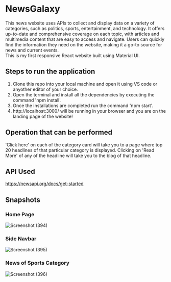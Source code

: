 # NewsGalaxy
This news website uses APIs to collect and display data on a variety of categories, such as politics, sports, entertainment, and technology. It offers up-to-date and comprehensive coverage on each topic, with articles and multimedia content that are easy to access and navigate. Users can quickly find the information they need on the website, making it a go-to source for news and current events.  
This is my first responsive React website built using Material UI.

## Steps to run the application
1. Clone this repo into your local machine and open it using VS code or anyother editor of your choice.
2. Open the terminal and install all the dependencies by executing the command 'npm install'.
3. Once the installations are completed run the command 'npm start'.
4. http://localhost:3000/ will be running in your browser and you are on the landing page of the website!

## Operation that can be performed
'Click here' on each of the category card will take you to a page where top 20 headlines of that particular category is displayed. Clicking on 'Read More' of any of the headline will take you to the blog of that headline.

## API Used
https://newsapi.org/docs/get-started

## Snapshots
### Home Page
![Screenshot (394)](https://user-images.githubusercontent.com/65860350/231441599-8588cf6f-050a-4257-aeca-1604fb288409.png)
### Side Navbar
![Screenshot (395)](https://user-images.githubusercontent.com/65860350/231441669-9f1299de-e5c5-474a-ace0-52d01cb23d23.png)
### News of Sports Category
![Screenshot (396)](https://user-images.githubusercontent.com/65860350/231441759-a25b57d1-26ed-4142-ab5c-1ed44d23f24c.png)
